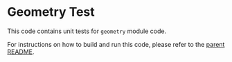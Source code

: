 # Geometry Test

This code contains unit tests for `geometry` module code.

For instructions on how to build and run this code, please refer to the [parent README](../../README.md).